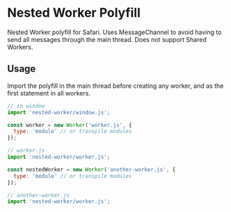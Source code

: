 # Nested Worker Polyfill

Nested Worker polyfill for Safari. Uses MessageChannel to avoid
having to send all messages through the main thread. Does not support Shared
Workers.

## Usage

Import the polyfill in the main thread before creating any worker, and as the
first statement in all workers.

```javascript
// in window
import 'nested-worker/window.js';

const worker = new Worker('worker.js', {
  type: 'module' // or transpile modules
});
```

```javascript
// worker.js
import 'nested-worker/worker.js';

const nestedWorker = new Worker('another-worker.js', {
  type: 'module' // or transpile modules
});
```

```javascript
// another-worker.js
import 'nested-worker/worker.js';
```
